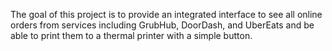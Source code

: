 The goal of this project is to provide an integrated interface to see all online orders from services including GrubHub, DoorDash, and UberEats and be able to print them to a thermal printer with a simple button.

